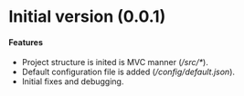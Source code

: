 # Initial version (0.0.1)
#### Features
* Project structure is inited is MVC manner (_/src/*_).
* Default configuration file is added (_/config/default.json_).
* Initial fixes and debugging.
